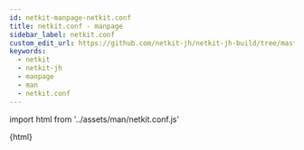 ```yaml
---
id: netkit-manpage-netkit.conf
title: netkit.conf - manpage
sidebar_label: netkit.conf
custom_edit_url: https://github.com/netkit-jh/netkit-jh-build/tree/master/core/man
keywords:
  - netkit
  - netkit-jh
  - manpage
  - man
  - netkit.conf
---
```


import html from '../assets/man/netkit.conf.js'

<div>{html}</div>

